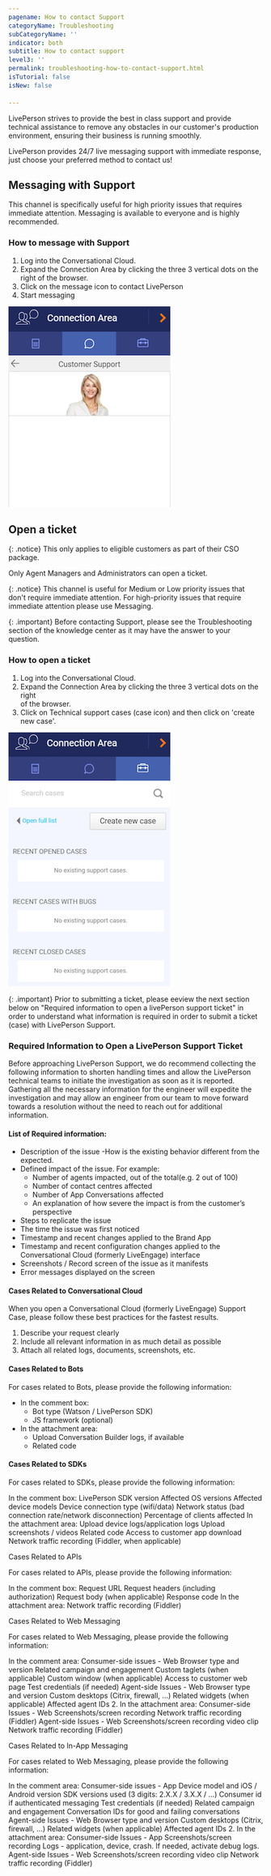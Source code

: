 ```yaml
---
pagename: How to contact Support
categoryName: Troubleshooting
subCategoryName: ''
indicator: both
subtitle: How to contact support
level3: ''
permalink: troubleshooting-how-to-contact-support.html
isTutorial: false
isNew: false

---
```

LivePerson strives to provide the best in class support and provide technical assistance to remove any obstacles in our customer's production environment, ensuring their business is running smoothly.

LivePerson provides 24/7 live messaging support with immediate response, just choose your preferred method to contact us!

## Messaging with Support

This channel is specifically useful for high priority issues that requires immediate attention. Messaging is available to everyone and is highly recommended.

### How to message with Support

1. Log into the Conversational Cloud.
2. Expand the Connection Area by clicking the three 3 vertical dots on the right of the browser.
3. Click on the message icon to contact LivePerson
4. Start messaging

![](img/Contact_support1.png)

## Open a ticket

{: .notice}
This only applies to eligible customers as part of their CSO package.

Only Agent Managers and Administrators can open a ticket.

{: .notice}
This channel is useful for Medium or Low priority issues that don't require immediate attention. For high-priority issues that require immediate attention please use Messaging.

{: .important}
Before contacting Support, please see the Troubleshooting section of the knowledge center as it may have the answer to your question.

### How to open a ticket

1. Log into the Conversational Cloud.
2. Expand the Connection Area by clicking the three 3 vertical dots on the right   
   of the browser.
3. Click on Technical support cases (case icon) and then click on 'create new case'.

![](img/Contact_support2.png)

{: .important}
Prior to submitting a ticket, please eeview the next section below on "Required information to open a livePerson support ticket" in order to understand what information is required in order to submit a ticket (case) with LivePerson Support. 

### Required Information to Open a LivePerson Support Ticket
Before approaching LivePerson Support, we do recommend collecting the following information to shorten handling times and allow the LivePerson technical teams to initiate the investigation as soon as it is reported. Gathering all the necessary information for the engineer will expedite the investigation and may allow an engineer from our team to move forward towards a resolution without the need to reach out for additional information.

#### List of Required information:

* Description of the issue -How is the existing behavior different from the expected.
* Defined impact of the issue. For example: 
   * Number of  agents impacted, out of the total(e.g. 2 out of 100)
   * Number of  contact centres affected
   * Number of App Conversations affected
   * An explanation of how severe the impact is from the customer’s perspective
* Steps to replicate the issue
* The time the issue was first noticed
* Timestamp and recent changes applied to the Brand App
* Timestamp and recent configuration changes applied to the Conversational Cloud (formerly LiveEngage) interface
* Screenshots / Record screen of the issue as it manifests
* Error messages displayed on the screen

#### Cases Related to Conversational Cloud
When you open a Conversational Cloud (formerly LiveEngage) Support Case, please follow these best practices for the fastest results.
1. Describe your request clearly
2. Include all relevant information in as much detail as possible 
3. Attach all related logs, documents, screenshots, etc.

####  Cases Related to Bots
For cases related to Bots, please provide the following information:
* In the comment box: 
   * Bot type (Watson / LivePerson SDK)
   * JS framework (optional)
* In the attachment area: 
   * Upload Conversation Builder logs, if available
   * Related code

#### Cases Related to SDKs 

For cases related to SDKs, please provide the following information: 

In the comment box:
LivePerson SDK version
Affected OS versions
Affected device models
Device connection type (wifi/data)
Network status (bad connection rate/network disconnection)
Percentage of clients affected
In the attachment area: 
Upload device logs/application logs
Upload screenshots / videos
Related code
Access to customer app download 
Network traffic recording (Fiddler, when applicable) 

Cases Related to APIs

For cases related to APIs, please provide the following information: 
 
In the comment box:
Request URL 
Request headers (including authorization) 
Request body (when applicable) 
Response code 
In the attachment area: 
Network traffic recording (Fiddler)

Cases Related to Web Messaging

For cases related to Web Messaging, please provide the following information: 

In the comment area:
Consumer-side issues - Web
Browser type and version
Related campaign and engagement
Custom taglets (when applicable) 
Custom window (when applicable) 
Access to customer web page
Test credentials (if needed)
Agent-side Issues - Web
Browser type and version
Custom desktops (Citrix, firewall, …)
Related widgets (when applicable) 
Affected agent IDs 
2. In the attachment area: 
Consumer-side Issues - Web
Screenshots/screen recording
Network traffic recording (Fiddler)
Agent-side Issues - Web
Screenshots/screen recording video clip
Network traffic recording (Fiddler)

Cases Related to In-App Messaging

For cases related to Web Messaging, please provide the following information: 

In the comment area:
Consumer-side issues - App
Device model and iOS / Android version
SDK versions used (3 digits: 2.X.X / 3.X.X / ...)
Consumer id if authenticated messaging
Test credentials (if needed)
Related campaign and engagement
Conversation IDs for good and failing conversations
Agent-side Issues - Web
Browser type and version
Custom desktops (Citrix, firewall, …)
Related widgets (when applicable) 
Affected agent IDs 
2. In the attachment area: 
Consumer-side Issues - App
Screenshots/screen recording
Logs - application, device, crash. If needed, activate debug logs.
Agent-side Issues - Web
Screenshots/screen recording video clip
Network traffic recording (Fiddler)



